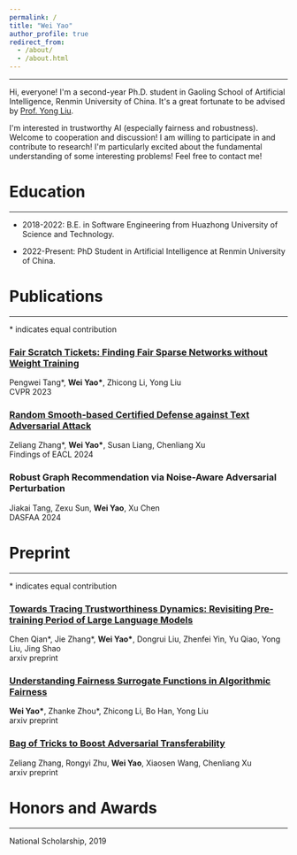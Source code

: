 ```yaml
---
permalink: /
title: "Wei Yao"
author_profile: true
redirect_from: 
  - /about/
  - /about.html
---
```


---

Hi, everyone! I'm a second-year Ph.D. student in Gaoling School of Artificial Intelligence, Renmin University of China. It's a great fortunate to be advised by [Prof. Yong Liu](https://gsai.ruc.edu.cn/english/liuyong). 

I'm interested in trustworthy AI (especially fairness and robustness). Welcome to cooperation and discussion! I am willing to participate in and contribute to research! I'm particularly excited about the fundamental understanding of some interesting problems! Feel free to contact me! 

# Education
---

- 2018-2022: B.E. in Software Engineering from Huazhong University of Science and Technology.

- 2022-Present: PhD Student in Artificial Intelligence at Renmin University of China.

# Publications
---

\* indicates equal contribution

### [Fair Scratch Tickets: Finding Fair Sparse Networks without Weight Training](https://openaccess.thecvf.com/content/CVPR2023/papers/Tang_Fair_Scratch_Tickets_Finding_Fair_Sparse_Networks_Without_Weight_Training_CVPR_2023_paper.pdf)

Pengwei Tang\*, **Wei Yao\***, Zhicong Li, Yong Liu
<br>
CVPR 2023  


### [Random Smooth-based Certified Defense against Text Adversarial Attack](https://aclanthology.org/2024.findings-eacl.83.pdf)

Zeliang Zhang\*, **Wei Yao\***, Susan Liang, Chenliang Xu
<br>
Findings of EACL 2024  


### Robust Graph Recommendation via Noise-Aware Adversarial Perturbation

Jiakai Tang, Zexu Sun, **Wei Yao**, Xu Chen
<br>
DASFAA 2024  


# Preprint
---

\* indicates equal contribution

### [Towards Tracing Trustworthiness Dynamics: Revisiting Pre-training Period of Large Language Models](https://arxiv.org/pdf/2402.19465.pdf)

Chen Qian\*, Jie Zhang\*, **Wei Yao\***, Dongrui Liu, Zhenfei Yin, Yu Qiao, Yong Liu, Jing Shao
<br>
arxiv preprint

### [Understanding Fairness Surrogate Functions in Algorithmic Fairness](https://arxiv.org/pdf/2310.11211.pdf)

**Wei Yao\***, Zhanke Zhou\*, Zhicong Li, Bo Han, Yong Liu
<br>
arxiv preprint  

### [Bag of Tricks to Boost Adversarial Transferability](https://arxiv.org/pdf/2401.08734.pdf)
Zeliang Zhang, Rongyi Zhu, **Wei Yao**, Xiaosen Wang, Chenliang Xu
<br>
arxiv preprint  

# Honors and Awards
---

National Scholarship, 2019












